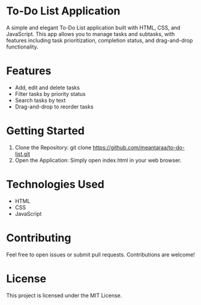 # To-Do List Application

A simple and elegant To-Do List application built with HTML, CSS, and JavaScript. This app allows you to manage tasks and subtasks, with features including task prioritization, completion status, and drag-and-drop functionality.

# Features

- Add, edit and delete tasks
- Filter tasks by priority status
- Search tasks by text
- Drag-and-drop to reorder tasks

# Getting Started

1. Clone the Repository: git clone https://github.com/meantaraa/to-do-list.git
2. Open the Application: Simply open index.html in your web browser.
 
# Technologies Used

- HTML
- CSS
- JavaScript
 
# Contributing

Feel free to open issues or submit pull requests. Contributions are welcome!

# License

This project is licensed under the MIT License.
